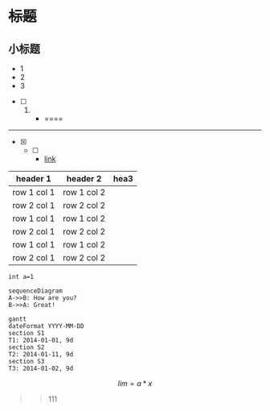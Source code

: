 # ~~标题~~
## 小标题
 - 1
 - 2
 - 3
- [ ] 1. - ====

---
- [x] - [ ] - [link](http://note.youdao.com/)

header 1 | header 2 | hea3 
---|---|---
row 1 col 1 | row 1 col 2
row 2 col 1 | row 2 col 2
row 1 col 1 | row 1 col 2
row 2 col 1 | row 2 col 2
row 1 col 1 | row 1 col 2
row 2 col 1 | row 2 col 2


```
int a=1
```

```
sequenceDiagram
A->>B: How are you?
B->>A: Great!
```

```
gantt
dateFormat YYYY-MM-DD
section S1
T1: 2014-01-01, 9d
section S2
T2: 2014-01-11, 9d
section S3
T3: 2014-01-02, 9d
```

```math
lim=a*x
```
> > 111